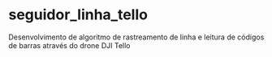 # seguidor_linha_tello
Desenvolvimento de algoritmo de rastreamento de linha e leitura de códigos de barras através do drone DJI Tello

